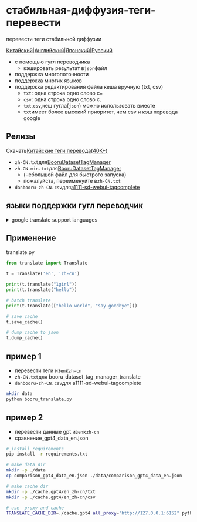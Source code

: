 # стабильная-диффузия-теги-перевести

перевести теги стабильной диффузии

[Китайский](README.zh-CN.md)\|[Английский](README.md)\|[Японский](README.ja.md)\|[Русский](README.ru.md)

-   с помощью гугл переводчика
    -   кэшировать результат в`json`файл
-   поддержка многопоточности
-   поддержка многих языков
-   поддержка редактирования файла кеша вручную (txt, csv)
    -   `txt`: одна строка одно слово с`=`
    -   `csv`: одна строка одно слово с`,`
    -   `txt`,`csv`,кеш гугла(`json`) можно использовать вместе
    -   `txt`имеет более высокий приоритет, чем csv и кэш перевода google

## Релизы

Скачать[Китайские теги перевода(40K+)](https://github.com/zhongpei/stable-diffusion-tags-translate/releases/tag/v1.0)

-   `zh-CN.txt`для[BooruDatasetTagManager](https://github.com/starik222/BooruDatasetTagManager)
-   `zh-CN-min.txt`для[BooruDatasetTagManager](https://github.com/starik222/BooruDatasetTagManager)
    -   (небольшой файл для быстрого запуска)
    -   пожалуйста, переименуйте в`zh-CN.txt`
-   `danbooru-zh-CN.csv`для[a1111-sd-webui-tagcomplete](https://github.com/DominikDoom/a1111-sd-webui-tagcomplete)

## языки поддержки гугл переводчик

<details>
<summary>google translate support languages</summary>

```json
{
  'af': 'afrikaans',
  'sq': 'albanian',
  'am': 'amharic',
  'ar': 'arabic',
  'hy': 'armenian',
  'az': 'azerbaijani',
  'eu': 'basque',
  'be': 'belarusian',
  'bn': 'bengali',
  'bs': 'bosnian',
  'bg': 'bulgarian',
  'ca': 'catalan',
  'ceb': 'cebuano',
  'ny': 'chichewa',
  'zh-cn': 'chinese (simplified)',
  'zh-tw': 'chinese (traditional)',
  'co': 'corsican',
  'hr': 'croatian',
  'cs': 'czech',
  'da': 'danish',
  'nl': 'dutch',
  'en': 'english',
  'eo': 'esperanto',
  'et': 'estonian',
  'tl': 'filipino',
  'fi': 'finnish',
  'fr': 'french',
  'fy': 'frisian',
  'gl': 'galician',
  'ka': 'georgian',
  'de': 'german',
  'el': 'greek',
  'gu': 'gujarati',
  'ht': 'haitian creole',
  'ha': 'hausa',
  'haw': 'hawaiian',
  'iw': 'hebrew',
  'he': 'hebrew',
  'hi': 'hindi',
  'hmn': 'hmong',
  'hu': 'hungarian',
  'is': 'icelandic',
  'ig': 'igbo',
  'id': 'indonesian',
  'ga': 'irish',
  'it': 'italian',
  'ja': 'japanese',
  'jw': 'javanese',
  'kn': 'kannada',
  'kk': 'kazakh',
  'km': 'khmer',
  'ko': 'korean',
  'ku': 'kurdish (kurmanji)',
  'ky': 'kyrgyz',
  'lo': 'lao',
  'la': 'latin',
  'lv': 'latvian',
  'lt': 'lithuanian',
  'lb': 'luxembourgish',
  'mk': 'macedonian',
  'mg': 'malagasy',
  'ms': 'malay',
  'ml': 'malayalam',
  'mt': 'maltese',
  'mi': 'maori',
  'mr': 'marathi',
  'mn': 'mongolian',
  'my': 'myanmar (burmese)',
  'ne': 'nepali',
  'no': 'norwegian',
  'or': 'odia',
  'ps': 'pashto',
  'fa': 'persian',
  'pl': 'polish',
  'pt': 'portuguese',
  'pa': 'punjabi',
  'ro': 'romanian',
  'ru': 'russian',
  'sm': 'samoan',
  'gd': 'scots gaelic',
  'sr': 'serbian',
  'st': 'sesotho',
  'sn': 'shona',
  'sd': 'sindhi',
  'si': 'sinhala',
  'sk': 'slovak',
  'sl': 'slovenian',
  'so': 'somali',
  'es': 'spanish',
  'su': 'sundanese',
  'sw': 'swahili',
  'sv': 'swedish',
  'tg': 'tajik',
  'ta': 'tamil',
  'te': 'telugu',
  'th': 'thai',
  'tr': 'turkish',
  'uk': 'ukrainian',
  'ur': 'urdu',
  'ug': 'uyghur',
  'uz': 'uzbek',
  'vi': 'vietnamese',
  'cy': 'welsh',
  'xh': 'xhosa',
  'yi': 'yiddish',
  'yo': 'yoruba',
  'zu': 'zulu'
}

```

</details>

## Применение

translate.py

```python
from translate import Translate

t = Translate('en', 'zh-cn')

print(t.translate("1girl"))
print(t.translate("hello"))

# batch translate
print(t.translate(["hello world", "say goodbye"]))

# save cache
t.save_cache()

# dump cache to json
t.dump_cache()
```

## пример 1

-   перевести теги из`en`к`zh-cn`
-   `zh-CN.txt`для booru_dataset_tag_manager_translate
-   `danbooru-zh-CN.csv`для a1111-sd-webui-tagcomplete

```bash
mkdir data
python booru_translate.py
```

## пример 2

-   перевести данные gpt из`en`к`zh-cn`
-   сравнение\_gpt4_data_en.json

```bash
# install requirements
pip install -r requirements.txt

# make data dir
mkdir -p ./data
cp comparison_gpt4_data_en.json ./data/comparison_gpt4_data_en.json

# make cache dir
mkdir -p ./cache.gpt4/en_zh-cn/txt
mkdir -p ./cache.gpt4/en_zh-cn/csv

# use  proxy and cache
TRANSLATE_CACHE_DIR=./cache.gpt4 all_proxy="http://127.0.0.1:6152" python gpt4_data_translate.py

```
